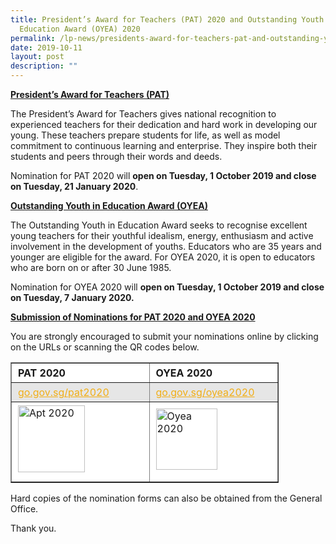 ```yaml
---
title: President’s Award for Teachers (PAT) 2020 and Outstanding Youth in
  Education Award (OYEA) 2020
permalink: /lp-news/presidents-award-for-teachers-pat-and-outstanding-youth-in-education-award-oyea-2020/
date: 2019-10-11
layout: post
description: ""
---
```

**<u>President’s Award for Teachers (PAT)</u>**

The President’s Award for Teachers gives national recognition to experienced teachers for their dedication and hard work in developing our young. These teachers prepare students for life, as well as model commitment to continuous learning and enterprise. They inspire both their students and peers through their words and deeds.

Nomination for PAT 2020 will **open on Tuesday, 1 October 2019 and close on Tuesday, 21 January 2020**.

**<u>Outstanding Youth in Education Award (OYEA)</u>**

The Outstanding Youth in Education Award seeks to recognise excellent young teachers for their youthful idealism, energy, enthusiasm and active involvement in the development of youths. Educators who are 35 years and younger are eligible for the award. For OYEA 2020, it is open to educators who are born on or after 30 June 1985.

Nomination for OYEA 2020 will **open on Tuesday, 1 October 2019 and close on Tuesday, 7 January 2020.**  

**<u>Submission of Nominations for PAT 2020 and OYEA 2020</u>**

You are strongly encouraged to submit your nominations online by clicking on the URLs or scanning the QR codes below.

<table border="1" style="box-sizing: inherit; border-collapse: collapse; border-spacing: 0px; max-width: 100%; font-weight: 400; width: 427px;"><tbody style="box-sizing: inherit;"><tr style="box-sizing: inherit; background: rgb(255, 255, 255);"><td style="box-sizing: inherit; padding: 5px 10px; width: 223px;"><strong style="box-sizing: inherit; font-weight: bold;">PAT 2020</strong></td><td style="box-sizing: inherit; padding: 5px 10px; width: 196px;"><strong style="box-sizing: inherit; font-weight: bold;">OYEA 2020</strong></td></tr><tr style="box-sizing: inherit; background: rgb(230, 230, 230);"><td style="box-sizing: inherit; padding: 5px 10px; width: 223px;"><a href="http://go.gov.sg/pat2020" target="_blank" rel="noopener" style="box-sizing: inherit; background-color: transparent; transition: all 0.25s ease-in-out 0s; color: rgb(241, 174, 22); text-decoration: underline;">go.gov.sg/pat2020</a></td><td style="box-sizing: inherit; padding: 5px 10px; width: 196px;"><a href="http://go.gov.sg/oyea2020" target="_blank" rel="noopener" style="box-sizing: inherit; background-color: transparent; transition: all 0.25s ease-in-out 0s; color: rgb(241, 174, 22); text-decoration: underline;">go.gov.sg/oyea2020</a></td></tr><tr style="box-sizing: inherit; background: rgb(255, 255, 255);"><td style="box-sizing: inherit; padding: 5px 10px; width: 223px;"><img class="size-full wp-image-19711" src="https://ganengsengsch.moe.edu.sg/wp-content/uploads/2019/10/APT-2020.jpg" alt="Apt 2020" width="107" height="102" style="box-sizing: inherit; border: 0px; vertical-align: middle; max-width: 100%; height: auto; margin-bottom: 10px;"></td><td style="box-sizing: inherit; padding: 5px 10px; width: 196px;"><img class="alignnone size-full wp-image-19712" src="https://ganengsengsch.moe.edu.sg/wp-content/uploads/2019/10/OYEA-2020.jpg" alt="Oyea 2020" width="98" height="97" style="box-sizing: inherit; border: 0px; vertical-align: middle; max-width: 100%; height: auto; margin-bottom: 10px;"></td></tr></tbody></table>

Hard copies of the nomination forms can also be obtained from the General Office.

Thank you.